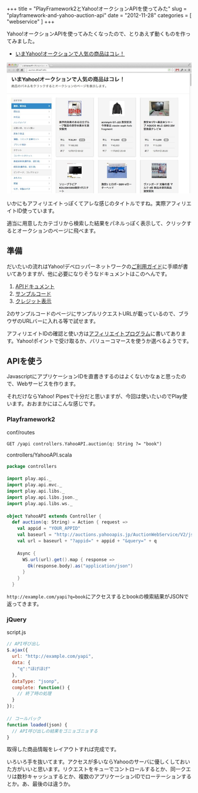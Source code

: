 +++
title = "PlayFramework2とYahoo!オークションAPIを使ってみた"
slug = "playframework-and-yahoo-auction-api"
date = "2012-11-28"
categories = [ "webservice" ]
+++

Yahoo!オークションAPIを使ってみたくなったので、とりあえず動くものを作ってみました。

- [いまYahoo!オークションで人気の商品はコレ！](http://auction.drive7.info)

![image auction.drive7.info](/images/20121128-auction-drive7-info.png "auction.drive7.info")

いかにもアフィリエイトっぽくてアレな感じのタイトルですね。実際アフィリエイトID使っています。

適当に用意したカテゴリから検索した結果をパネルっぽく表示して、クリックするとオークションのページに飛べます。

## 準備

だいたいの流れはYahoo!デベロッパーネットワークの[ご利用ガイド](http://developer.yahoo.co.jp/start/)に手順が書いてありますが、他に必要になりそうなドキュメントはこのへんです。

1. [APIドキュメント](http://developer.yahoo.co.jp/webapi/auctions/)
2. [サンプルコード](http://developer.yahoo.co.jp/sample/auctions/)
3. [クレジット表示](http://developer.yahoo.co.jp/attribution/)

2のサンプルコードのページにサンプルリクエストURLが載っているので、ブラウザのURLバーに入れる等で試せます。

アフィリエイトIDの確認と使い方は[アフィリエイトプログラム](http://developer.yahoo.co.jp/appendix/auctions/affiliate.html)に書いてあります。Yahoo!ポイントで受け取るか、バリューコマースを使うか選べるようです。

## APIを使う

JavascriptにアプリケーションIDを直書きするのはよくないかなぁと思ったので、Webサービスを作ります。

それだけならYahoo! Pipesで十分だと思いますが、今回は使いたいのでPlay使います。おおまかにはこんな感じです。

### Playframework2

conf/routes

```
GET /yapi controllers.YahooAPI.auction(q: String ?= "book")
```

controllers/YahooAPI.scala

``` scala
package controllers

import play.api._
import play.api.mvc._
import play.api.libs._
import play.api.libs.json._
import play.api.libs.ws._

object YahooAPI extends Controller {
  def auction(q: String) = Action { request =>
    val appid = "YOUR_APPID"
    val baseurl = "http://auctions.yahooapis.jp/AuctionWebService/V2/json/search"
    val url = baseurl + "?appid=" + appid + "&query=" + q

    Async {
      WS.url(url).get().map { response =>
        Ok(response.body).as("application/json")
      }
    }
  }
```

`http://example.com/yapi?q=book`にアクセスするとbookの検索結果がJSONで返ってきます。

### jQuery

script.js

``` javascript
// API呼び出し
$.ajax({
  url: "http://example.com/yapi",
  data: {
    "q":"ほげほげ"
  },
  dataType: "jsonp",
  complete: function() {
    // 終了時の処理
  }
});

// コールバック
function loaded(json) {
  // API呼び出しの結果をゴニョゴニョする
}
```

取得した商品情報をレイアウトすれば完成です。

いろいろ手を抜いてます。アクセスが多いならYahooのサーバに優しくしておいた方がいいと思います。リクエストをキューでコントロールするとか、同一クエリは数秒キャッシュするとか、複数のアプリケーションIDでローテーションするとか。あ、最後のは違うか。
